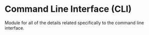 # Command Line Interface (CLI)

Module for all of the details related specifically to the command line interface.
